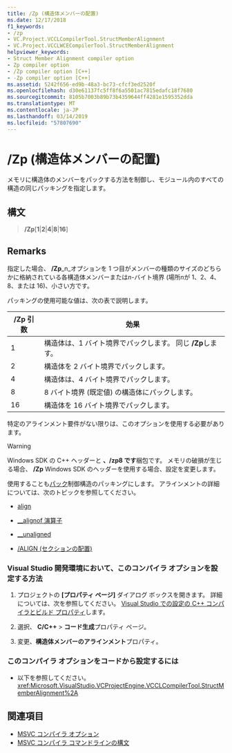 ```yaml
---
title: /Zp (構造体メンバーの配置)
ms.date: 12/17/2018
f1_keywords:
- /zp
- VC.Project.VCCLCompilerTool.StructMemberAlignment
- VC.Project.VCCLWCECompilerTool.StructMemberAlignment
helpviewer_keywords:
- Struct Member Alignment compiler option
- Zp compiler option
- /Zp compiler option [C++]
- -Zp compiler option [C++]
ms.assetid: 5242f656-ed9b-48a3-bc73-cfcf3ed2520f
ms.openlocfilehash: d30e61137fc5ff8f6a5501ac7815edafc18f7680
ms.sourcegitcommit: 8105b7003b89b73b4359644ff4281e1595352dda
ms.translationtype: MT
ms.contentlocale: ja-JP
ms.lasthandoff: 03/14/2019
ms.locfileid: "57807690"
---
```

# <a name="zp-struct-member-alignment"></a>/Zp (構造体メンバーの配置)

メモリに構造体のメンバーをパックする方法を制御し、モジュール内のすべての構造の同じパッキングを指定します。

## <a name="syntax"></a>構文

> **/Zp**[**1**|**2**|**4**|**8**|**16**]

## <a name="remarks"></a>Remarks

指定した場合、 **/Zp**_n_オプションを 1 つ目がメンバーの種類のサイズのどちらかに格納されている各構造体メンバーまたは*n*-バイト境界 (場所*n*が 1、2、4、8、または 16)、小さい方です。

パッキングの使用可能な値は、次の表で説明します。

|/Zp 引数|効果|
|-|-|
|1|構造体は、1 バイト境界でパックします。 同じ **/Zp**します。|
|2|構造体を 2 バイト境界でパックします。|
|4|構造体は、4 バイト境界でパックします。|
|8|8 バイト境界 (既定値) の構造体にパックします。|
|16| 構造体を 16 バイト境界でパックします。|

特定のアラインメント要件がない限りは、このオプションを使用する必要があります。

> [!WARNING]
> Windows SDK の C++ ヘッダーと **、/zp8 です**梱包です。 メモリの破損が生じる場合、 **/Zp** Windows SDK のヘッダーを使用する場合、設定を変更します。

使用することも[パック](../../preprocessor/pack.md)制御構造のパッキングにします。 アラインメントの詳細については、次のトピックを参照してください。

- [align](../../cpp/align-cpp.md)

- [__alignof 演算子](../../cpp/alignof-operator.md)

- [__unaligned](../../cpp/unaligned.md)

- [/ALIGN (セクションの配置)](align-section-alignment.md)

### <a name="to-set-this-compiler-option-in-the-visual-studio-development-environment"></a>Visual Studio 開発環境において、このコンパイラ オプションを設定する方法

1. プロジェクトの **[プロパティ ページ]** ダイアログ ボックスを開きます。 詳細については、次を参照してください。 [Visual Studio での設定の C++ コンパイラとビルド プロパティ](../working-with-project-properties.md)します。

1. 選択、 **C/C++** > **コード生成**プロパティ ページ。

1. 変更、**構造体メンバーのアラインメント**プロパティ。

### <a name="to-set-this-compiler-option-programmatically"></a>このコンパイラ オプションをコードから設定するには

- 以下を参照してください。<xref:Microsoft.VisualStudio.VCProjectEngine.VCCLCompilerTool.StructMemberAlignment%2A>

## <a name="see-also"></a>関連項目

- [MSVC コンパイラ オプション](compiler-options.md)
- [MSVC コンパイラ コマンドラインの構文](compiler-command-line-syntax.md)
